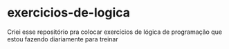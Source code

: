 # exercicios-de-logica
Criei esse repositório pra colocar exercícios de lógica de programação que estou fazendo diariamente para treinar
